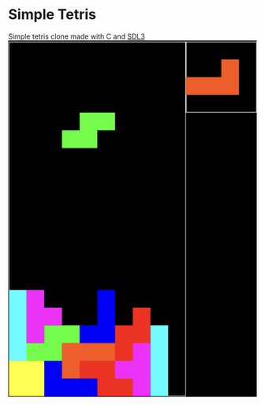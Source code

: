 # Simple Tetris 
Simple tetris clone made with C and [SDL3](https://github.com/libsdl-org/SDL)
<img src="assets/demo.png" alt="demo.png">
